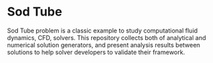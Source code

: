 # Sod Tube
Sod Tube problem is a classic example to study computational fluid dynamics,
CFD, solvers. This repository collects both of analytical and numerical
solution generators, and present analysis results between solutions to help
solver developers to validate their framework.
